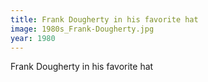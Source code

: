 ```yaml
---
title: Frank Dougherty in his favorite hat
image: 1980s_Frank-Dougherty.jpg
year: 1980
---
```


Frank Dougherty in his favorite hat